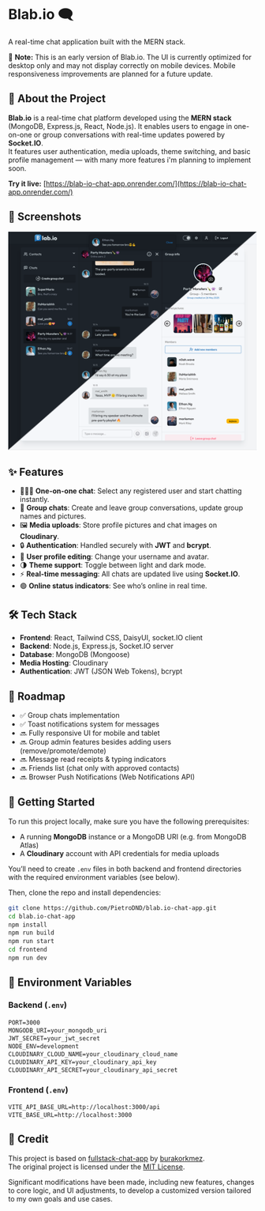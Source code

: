 # Blab.io 🗨️  
A real-time chat application built with the MERN stack.

🚧 **Note:** This is an early version of Blab.io. The UI is currently optimized for desktop only and may not display correctly on mobile devices. Mobile responsiveness improvements are planned for a future update.

## 🚀 About the Project

**Blab.io** is a real-time chat platform developed using the **MERN stack** (MongoDB, Express.js, React, Node.js). It enables users to engage in one-on-one or group conversations with real-time updates powered by **Socket.IO**.  
It features user authentication, media uploads, theme switching, and basic profile management — with many more features i'm planning to implement soon.

**Try it live:** [https://blab-io-chat-app.onrender.com/](https://blab-io-chat-app.onrender.com/)

## 📸 Screenshots

![Blab.io UI](/blab-preview.png)

## ✨ Features

- 🧑‍🤝‍🧑 **One-on-one chat**: Select any registered user and start chatting instantly.
- 👥 **Group chats**: Create and leave group conversations, update group names and pictures.
- 🖼️ **Media uploads**: Store profile pictures and chat images on **Cloudinary**.
- 🔒 **Authentication**: Handled securely with **JWT** and **bcrypt**.
- 🧑 **User profile editing**: Change your username and avatar.
- 🌗 **Theme support**: Toggle between light and dark mode.
- ⚡ **Real-time messaging**: All chats are updated live using **Socket.IO**.
- 🟢 **Online status indicators**: See who’s online in real time.

## 🛠️ Tech Stack

- **Frontend**: React, Tailwind CSS, DaisyUI, socket.IO client
- **Backend**: Node.js, Express.js, Socket.IO server
- **Database**: MongoDB (Mongoose)
- **Media Hosting**: Cloudinary
- **Authentication**: JWT (JSON Web Tokens), bcrypt

## 🔮 Roadmap

- ✅ Group chats implementation
- ✅ Toast notifications system for messages
- 🔜 Fully responsive UI for mobile and tablet
- 🔜 Group admin features besides adding users (remove/promote/demote)
- 🔜 Message read receipts & typing indicators
- 🔜 Friends list (chat only with approved contacts)
- 🔜 Browser Push Notifications (Web Notifications API)

## 📂 Getting Started

To run this project locally, make sure you have the following prerequisites:

- A running **MongoDB** instance or a MongoDB URI (e.g. from MongoDB Atlas)
- A **Cloudinary** account with API credentials for media uploads

You’ll need to create `.env` files in both backend and frontend directories with the required environment variables (see below).

Then, clone the repo and install dependencies:

```bash
git clone https://github.com/PietroDND/blab.io-chat-app.git
cd blab.io-chat-app
npm install
npm run build
npm run start
cd frontend
npm run dev
```

## 🔧 Environment Variables

### Backend (`.env`)
```env
PORT=3000
MONGODB_URI=your_mongodb_uri
JWT_SECRET=your_jwt_secret
NODE_ENV=development
CLOUDINARY_CLOUD_NAME=your_cloudinary_cloud_name
CLOUDINARY_API_KEY=your_cloudinary_api_key
CLOUDINARY_API_SECRET=your_cloudinary_api_secret
```

### Frontend (`.env`)
```env
VITE_API_BASE_URL=http://localhost:3000/api
VITE_BASE_URL=http://localhost:3000
```

## 📄 Credit

This project is based on [fullstack-chat-app](https://github.com/burakorkmez/fullstack-chat-app) by [burakorkmez](https://github.com/burakorkmez).  
The original project is licensed under the [MIT License](https://opensource.org/licenses/MIT).

Significant modifications have been made, including new features, changes to core logic, and UI adjustments, to develop a customized version tailored to my own goals and use cases.
